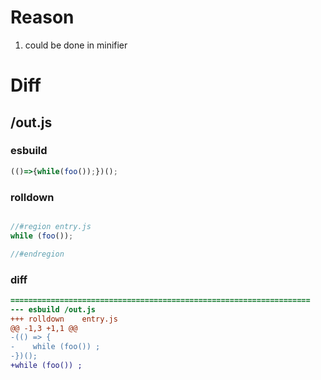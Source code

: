 # Reason
1. could be done in minifier
# Diff
## /out.js
### esbuild
```js
(()=>{while(foo());})();
```
### rolldown
```js

//#region entry.js
while (foo());

//#endregion
```
### diff
```diff
===================================================================
--- esbuild	/out.js
+++ rolldown	entry.js
@@ -1,3 +1,1 @@
-(() => {
-    while (foo()) ;
-})();
+while (foo()) ;

```